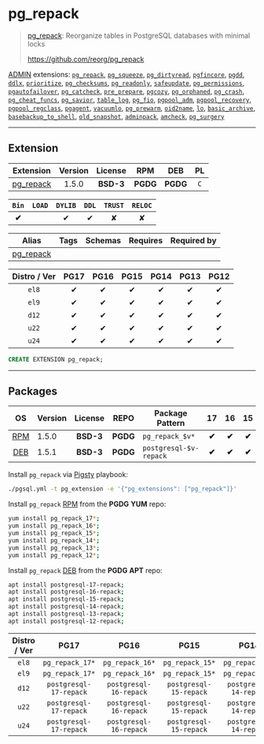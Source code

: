 # pg_repack


> [pg_repack](https://github.com/reorg/pg_repack): Reorganize tables in PostgreSQL databases with minimal locks
>
> https://github.com/reorg/pg_repack





[ADMIN](/admin) extensions: [`pg_repack`](/pg_repack), [`pg_squeeze`](/pg_squeeze), [`pg_dirtyread`](/pg_dirtyread), [`pgfincore`](/pgfincore), [`pgdd`](/pgdd), [`ddlx`](/ddlx), [`prioritize`](/prioritize), [`pg_checksums`](/pg_checksums), [`pg_readonly`](/pg_readonly), [`safeupdate`](/safeupdate), [`pg_permissions`](/pg_permissions), [`pgautofailover`](/pgautofailover), [`pg_catcheck`](/pg_catcheck), [`pre_prepare`](/pre_prepare), [`pgcozy`](/pgcozy), [`pg_orphaned`](/pg_orphaned), [`pg_crash`](/pg_crash), [`pg_cheat_funcs`](/pg_cheat_funcs), [`pg_savior`](/pg_savior), [`table_log`](/table_log), [`pg_fio`](/pg_fio), [`pgpool_adm`](/pgpool_adm), [`pgpool_recovery`](/pgpool_recovery), [`pgpool_regclass`](/pgpool_regclass), [`pgagent`](/pgagent), [`vacuumlo`](/vacuumlo), [`pg_prewarm`](/pg_prewarm), [`oid2name`](/oid2name), [`lo`](/lo), [`basic_archive`](/basic_archive), [`basebackup_to_shell`](/basebackup_to_shell), [`old_snapshot`](/old_snapshot), [`adminpack`](/adminpack), [`amcheck`](/amcheck), [`pg_surgery`](/pg_surgery)


-------
## Extension


| Extension | Version | License | RPM | DEB | PL |
|-----------|:-------:|:-------:|:---:|:---:|:--:|
| [pg_repack](https://github.com/reorg/pg_repack) | 1.5.0 | **<span class="tcblue">BSD-3</span>** | **<span class="tccyan">PGDG</span>** | **<span class="tccyan">PGDG</span>** | `C` |



| `Bin` | `LOAD` | `DYLIB` | `DDL` | `TRUST` | `RELOC` |
|:-----:|:------:|:-------:|:-----:|:-------:|:-------:|
| **<span class="tccyan">✔</span>** |  | <span class="tcblue">✔</span> | <span class="tcblue">✔</span> | <span class="tcwarn">✘</span> | <span class="tcwarn">✘</span> |



| Alias | Tags | Schemas | Requires | Required by |
|-------|------|---------|----------|-------------|
| [pg_repack](/pg_repack) |  |  |  |  |



| Distro / Ver | PG17 | PG16 | PG15 | PG14 | PG13 | PG12 |
|:------------:|:----:|:----:|:----:|:----:|:----:|:----:|
| `el8` | <span class="tcblue">✔</span> | <span class="tcblue">✔</span> | <span class="tcblue">✔</span> | <span class="tcblue">✔</span> | <span class="tcblue">✔</span> | <span class="tcblue">✔</span> |
| `el9` | <span class="tcblue">✔</span> | <span class="tcblue">✔</span> | <span class="tcblue">✔</span> | <span class="tcblue">✔</span> | <span class="tcblue">✔</span> | <span class="tcblue">✔</span> |
| `d12` | <span class="tcblue">✔</span> | <span class="tcblue">✔</span> | <span class="tcblue">✔</span> | <span class="tcblue">✔</span> | <span class="tcblue">✔</span> | <span class="tcblue">✔</span> |
| `u22` | <span class="tcblue">✔</span> | <span class="tcblue">✔</span> | <span class="tcblue">✔</span> | <span class="tcblue">✔</span> | <span class="tcblue">✔</span> | <span class="tcblue">✔</span> |
| `u24` | <span class="tcblue">✔</span> | <span class="tcblue">✔</span> | <span class="tcblue">✔</span> | <span class="tcblue">✔</span> | <span class="tcblue">✔</span> | <span class="tcblue">✔</span> |





```sql
CREATE EXTENSION pg_repack;
```

-----------


## Packages


| OS | Version | License | REPO | Package Pattern | 17 | 16 | 15 | 14 | 13 | 12 | Dependency |
|:--:|---------|:-------:|:----:|-----------------|:--:|:--:|:--:|:--:|:--:|:--:|------------|
| [RPM](/rpm) | 1.5.0 | **<span class="tcblue">BSD-3</span>** | **<span class="tccyan">PGDG</span>** | `pg_repack_$v*` | **<span class="tccyan">✔</span>** | **<span class="tccyan">✔</span>** | **<span class="tccyan">✔</span>** | **<span class="tccyan">✔</span>** | **<span class="tccyan">✔</span>** | **<span class="tccyan">✔</span>** |  |
| [DEB](/deb) | 1.5.1 | **<span class="tcblue">BSD-3</span>** | **<span class="tccyan">PGDG</span>** | `postgresql-$v-repack` | **<span class="tccyan">✔</span>** | **<span class="tccyan">✔</span>** | **<span class="tccyan">✔</span>** | **<span class="tccyan">✔</span>** | **<span class="tccyan">✔</span>** | **<span class="tccyan">✔</span>** |  |



Install `pg_repack` via [Pigsty](https://pigsty.io/docs/pgext/usage/install/) playbook:

```bash
./pgsql.yml -t pg_extension -e '{"pg_extensions": ["pg_repack"]}'
```


Install `pg_repack` [RPM](/rpm) from the **<span class="tccyan">PGDG</span>** **YUM** repo:

```bash
yum install pg_repack_17*;
yum install pg_repack_16*;
yum install pg_repack_15*;
yum install pg_repack_14*;
yum install pg_repack_13*;
yum install pg_repack_12*;
```


Install `pg_repack` [DEB](/deb) from the **<span class="tccyan">PGDG</span>** **APT** repo:

```bash
apt install postgresql-17-repack;
apt install postgresql-16-repack;
apt install postgresql-15-repack;
apt install postgresql-14-repack;
apt install postgresql-13-repack;
apt install postgresql-12-repack;
```




| Distro / Ver | PG17 | PG16 | PG15 | PG14 | PG13 | PG12 |
|:------------:|:----:|:----:|:----:|:----:|:----:|:----:|
| `el8` | `pg_repack_17*` | `pg_repack_16*` | `pg_repack_15*` | `pg_repack_14*` | `pg_repack_13*` | `pg_repack_12*` |
| `el9` | `pg_repack_17*` | `pg_repack_16*` | `pg_repack_15*` | `pg_repack_14*` | `pg_repack_13*` | `pg_repack_12*` |
| `d12` | `postgresql-17-repack` | `postgresql-16-repack` | `postgresql-15-repack` | `postgresql-14-repack` | `postgresql-13-repack` | `postgresql-12-repack` |
| `u22` | `postgresql-17-repack` | `postgresql-16-repack` | `postgresql-15-repack` | `postgresql-14-repack` | `postgresql-13-repack` | `postgresql-12-repack` |
| `u24` | `postgresql-17-repack` | `postgresql-16-repack` | `postgresql-15-repack` | `postgresql-14-repack` | `postgresql-13-repack` | `postgresql-12-repack` |





